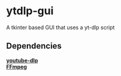 # ytdlp-gui
A tkinter based GUI that uses a yt-dlp script
## Dependencies  
**[youtube-dlp](https://github.com/yt-dlp/yt-dlp#installation)**  
**[FFmpeg](https://www.ffmpeg.org/download.html)**